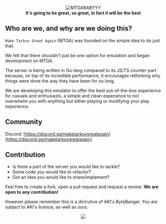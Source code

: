 <p align="center">
  <img src="https://user-images.githubusercontent.com/21200584/224684261-cfd9d151-91f5-4c31-8cfa-93cac25295e5.png" alt="MTGABABYYY">
  <br>
  <b>It's going to be great, so great, in fact it will be the best</b>
</p>

## Who are we, and why are we doing this?

`Make Tarkov Great Again` (MTGA) was founded on the simple idea to do just that.

We felt that there shouldn't just be one option for emulation and began development on MTGA.

The server is being written in Go-lang compared to its JS/TS counter-part because, on top of its incredible performance,
it encourages rethinking why things were done the way they have been for so long.

We are developing this emulator to offer the best out-of-the-box experience for casuals and enthusiasts, a simple and
clean experience to not overwhelm you with anything but either playing or modifying your play experience.

## Community

Discord: [https://discord.gg/maketarkovgreatagain](https://discord.gg/maketarkovgreatagain)

## Contribution

- Is there a part of the server you would like to tackle?
- Some code you would like to refactor?
- Got an idea you would like to share/implement?

Feel free to create a fork, open a pull request and request a review: **We are open to any contribution!**

However please remember this is a diririvitve of AKI's ByteBanger. You are subject to AKI's licence, as-well as ours.


<p align="center"><img src = "https://user-images.githubusercontent.com/21200584/183050357-6c92f1cd-68ca-4f74-b41d-1706915c67cf.gif"></p>

